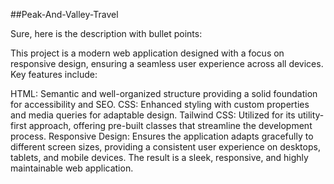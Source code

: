 ##Peak-And-Valley-Travel 

Sure, here is the description with bullet points:

This project is a modern web application designed with a focus on responsive design, ensuring a seamless user experience across all devices. Key features include:

HTML: Semantic and well-organized structure providing a solid foundation for accessibility and SEO.
CSS: Enhanced styling with custom properties and media queries for adaptable design.
Tailwind CSS: Utilized for its utility-first approach, offering pre-built classes that streamline the development process.
Responsive Design: Ensures the application adapts gracefully to different screen sizes, providing a consistent user experience on desktops, tablets, and mobile devices.
The result is a sleek, responsive, and highly maintainable web application.


